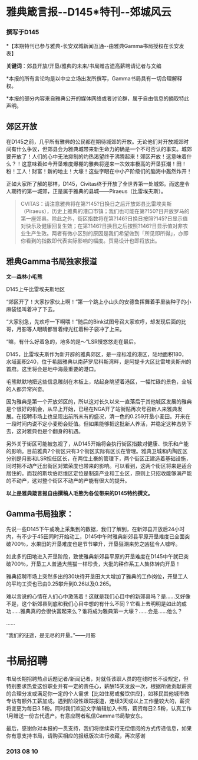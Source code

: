 # 雅典箴言报--D145*特刊--郊城风云
### 撰写于D145

*【本期特刊已参与雅典-长安双城新闻互通--由雅典Gamma书局授权在长安发表】 

**关键词**：郊县开放/开垦/雅典的未来/书局赠古遗高薪聘请记者与文编

*本报的所有言论均是以中立立场出发所撰写，Gamma书局具有一切合理解释权。

*本报的部分内容来自雅典公开的媒体网络或者讨论群，属于自由信息的摘取特此声明。

## **郊区开放** 

在D145之前，几乎所有雅典的公民都在期待城郊的开放。无论他们对开放城郊时间有什么争议，但郊县会为雅典城带来新生命力的确是一个不可否认的事实。城郊要开放了！人们的心中无法抑制的灼热渴望终于沸腾起来！郊区开放！这意味着什么？！这意味着如今开垦难度爆棚的雅典将迎来一次效率极高的开垦狂潮！田！粉！工人！财富！新的地主！大壕！这些字眼在中小产阶级们的脑海中轰然炸开！ 

正如大家所了解的那样，D145，Civitas终于开放了全世界第一处城郊。而这座令人期待的第一城郊，正是属于雅典的县城——Piraeus（比雷埃夫斯）。

>CVITAS：请注意雅典将在第?145?日换日之后开放郊县比雷埃夫斯（Piraeus），历史上雅典的港口市镇；我们也可能在第?150?日开放罗马的第一座郊县。除此之外，街区指数将在第?146?日换日按照?145?日显示值对快乐及健康回复生效；在第?146?日换日之后按照?146?日显示值对非农业生产生效。两者有微小区别的原因是我们希望做到「所见即所得」，亦即你看到的指数即代表实际影响的幅度。贸易设计也即将放出。

## **雅典Gamma书局独家报道**
**文—森林小毛熊**

D145上午比雷埃夫斯地区 

“郊区开了！大家抄家伙上啊！”第一个跳上小山头的安德鲁挥舞着手里装种子的小麻袋怪叫着冲了下去。

“大家别急，先欢呼一下啊喂！”随后的Bink试图号召大家欢呼，却发现后面的比哥，月影等人眼睛都冒着绿光扛着种子袋冲了上来。 

“嘛，有什么好着急的，地多的是～”LSR慢悠悠走在最后。 

D145，比雷埃夫斯作为新开辟的雅典郊区，是一座标准的港区，陆地面积180，水域面积240，位于希腊雅典以南萨罗尼科斯湾畔，是阿提卡大区比雷埃夫斯州的首府。这里将会是地中海最重要的港口。 

毛熊默默地把这些信息雕刻在木板上，站起身眺望着港区，一幅忙碌的景色，全城的人都异常兴奋。 

因为雅典是第一个开放郊区的，所以这对长久以来一直落后于其他城区发展的雅典是个很好的机会，从早上开始，已经在NGA开了站街贴再次号召新人来雅典发展。在招聘市场上也呈现出前所未有的盛况，清一色的0.259开垦小麦田。开来在一段时间内说不定小麦粉会贬值。但如果能够把这批新人养活，并稳定这种态势下去，这对雅典也是个翻身的机遇。 

另外关于街区可能被忽视了，从D145开始将会执行街区指数对健康、快乐和产能的影响。目前雅典7个街区只有3个街区实际有区长在管理。雅典卫城和内陶匠区分别是月影和LSR担任区长，在两位土豪的管理下，两个街区正建造着基础设施，同时把不动产迁出街区对繁荣度也带来的影响。可以看到，这两个街区将来是适合居住的。而我的斯坎伯尼维区定位是制造产业和工业区，原则上只招收能够满产能的不动产，这对整个街区不动产的产能有很大的提升。 

**以上是雅典箴言报自由撰稿人毛熊为各位带来的D145特约撰文。**

## **Gamma书局独家：** 

先说一些D145下午或晚上采集到的数据，我们了解到，在新郊县开放后24小时内，有不少于45田同时开始动工，D145中午时雅典新郊县平原开垦难度已全面突破700％，水果田的开垦难度也是节节攀升，开垦狂潮来势之凶猛令人嘘哗。 

如此多的田地进入开垦阶段，致使雅典新郊县平原的开垦难度在D145中午就已突破700％，开垦工人普通大熊猫一样珍贵，大批的耕作系工人集体转向开垦！ 

雅典招聘市场上突然多出的30块待开垦田大大增加了雅典的工作岗位，开垦工人的平均工资也已由0.25攀升到0.26以及0.265。 

难以言说的心情在人们心中激荡着！这就是我们心目中的新郊县吗？是……又好像不是，这个新郊县到底和我们心目中想的有什么不同？它看上去明明是如此的成功……雅典真的会很快富起来么？谁将成为雅典第一大壕？……会是……他么？ 

……

“我们的征途，是无尽的开垦。”——月影

# **书局招聘**

书局长期招聘热点话题记者/新闻记者，对就任该职人员的在线时长不设规定，但特别要求热爱这份职业并有一定的责任心，薪酬15天发放一次，根据所做贡献薪资的合理分发或满足你一定的个人需求【比如住房或餐饮供应】，如移民其他城市做专访有额外工薪加成。遇到阶段性跟踪报道，连续3天或以上工作量较大的，薪资将变更为每日3.5粉。同时我们欢迎文字编辑加入书局，薪资每日2.5粉，认真工作1月赠送一份古代遗产。有意应聘者私信Gamma书局黎安东。

最后，感谢你对本报的一贯支持，我们将继续实行无偿借阅的方式传递信息，如果你有意支持书局，请购买相应的报纸版次进行收藏，再次感谢

### 2013 08 10